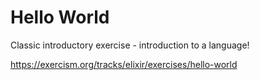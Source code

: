 # Hello World

Classic introductory exercise - introduction to a language!

https://exercism.org/tracks/elixir/exercises/hello-world

